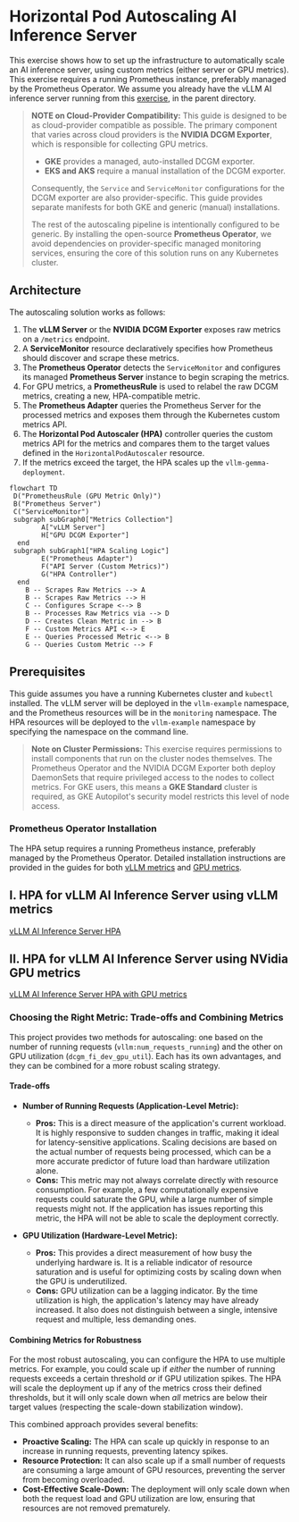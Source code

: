 # Horizontal Pod Autoscaling AI Inference Server

This exercise shows how to set up the infrastructure to automatically
scale an AI inference server, using custom metrics (either server
or GPU metrics). This exercise requires a running Prometheus instance,
preferably managed by the Prometheus Operator. We assume
you already have the vLLM AI inference server running from this
[exercise](../README.md), in the parent directory.

> **NOTE on Cloud-Provider Compatibility:**
> This guide is designed to be as cloud-provider compatible as possible. The
> primary component that varies across cloud providers is the **NVIDIA DCGM
> Exporter**, which is responsible for collecting GPU metrics.
>
> - **GKE** provides a managed, auto-installed DCGM exporter.
> - **EKS and AKS** require a manual installation of the DCGM exporter.
>
> Consequently, the `Service` and `ServiceMonitor` configurations for the DCGM
> exporter are also provider-specific. This guide provides separate manifests
> for both GKE and generic (manual) installations.
>
> The rest of the autoscaling pipeline is intentionally configured to be generic.
> By installing the open-source **Prometheus Operator**, we avoid dependencies on
> provider-specific managed monitoring services, ensuring the core of this
> solution runs on any Kubernetes cluster.

## Architecture

The autoscaling solution works as follows:

1.  The **vLLM Server** or the **NVIDIA DCGM Exporter** exposes raw metrics on a `/metrics` endpoint.
2.  A **ServiceMonitor** resource declaratively specifies how Prometheus should discover and scrape these metrics.
3.  The **Prometheus Operator** detects the `ServiceMonitor` and configures its managed **Prometheus Server** instance to begin scraping the metrics.
4.  For GPU metrics, a **PrometheusRule** is used to relabel the raw DCGM metrics, creating a new, HPA-compatible metric.
5.  The **Prometheus Adapter** queries the Prometheus Server for the processed metrics and exposes them through the Kubernetes custom metrics API.
6.  The **Horizontal Pod Autoscaler (HPA)** controller queries the custom metrics API for the metrics and compares them to the target values defined in the `HorizontalPodAutoscaler` resource.
7.  If the metrics exceed the target, the HPA scales up the `vllm-gemma-deployment`.


```mermaid
flowchart TD
 D("PrometheusRule (GPU Metric Only)")
 B("Prometheus Server")
 C("ServiceMonitor")
 subgraph subGraph0["Metrics Collection"]
        A["vLLM Server"]
        H["GPU DCGM Exporter"]
  end
 subgraph subGraph1["HPA Scaling Logic"]
        E("Prometheus Adapter")
        F("API Server (Custom Metrics)")
        G("HPA Controller")
  end
    B -- Scrapes Raw Metrics --> A
    B -- Scrapes Raw Metrics --> H
    C -- Configures Scrape <--> B
    B -- Processes Raw Metrics via --> D
    D -- Creates Clean Metric in --> B
    F -- Custom Metrics API <--> E
    E -- Queries Processed Metric <--> B
    G -- Queries Custom Metric --> F
```


## Prerequisites

This guide assumes you have a running Kubernetes cluster and `kubectl` installed. The vLLM server will be deployed in the `vllm-example` namespace, and the Prometheus resources will be in the `monitoring` namespace. The HPA resources will be deployed to the `vllm-example` namespace by specifying the namespace on the command line.

> **Note on Cluster Permissions:** This exercise requires permissions to install components that run on the cluster nodes themselves. The Prometheus Operator and the NVIDIA DCGM Exporter both deploy DaemonSets that require privileged access to the nodes to collect metrics. For GKE users, this means a **GKE Standard** cluster is required, as GKE Autopilot's security model restricts this level of node access.

### Prometheus Operator Installation

The HPA setup requires a running Prometheus instance, preferably managed by the
Prometheus Operator. Detailed installation instructions are provided in the
guides for both [vLLM metrics](./vllm-hpa.md) and [GPU metrics](./gpu-hpa.md).

## I. HPA for vLLM AI Inference Server using vLLM metrics

[vLLM AI Inference Server HPA](./vllm-hpa.md)

## II. HPA for vLLM AI Inference Server using NVidia GPU metrics

[vLLM AI Inference Server HPA with GPU metrics](./gpu-hpa.md)

### Choosing the Right Metric: Trade-offs and Combining Metrics

This project provides two methods for autoscaling: one based on the number of running requests (`vllm:num_requests_running`) and the other on GPU utilization (`dcgm_fi_dev_gpu_util`). Each has its own advantages, and they can be combined for a more robust scaling strategy.

#### **Trade-offs**

*   **Number of Running Requests (Application-Level Metric):**
    *   **Pros:** This is a direct measure of the application's current workload. It is highly responsive to sudden changes in traffic, making it ideal for latency-sensitive applications. Scaling decisions are based on the actual number of requests being processed, which can be a more accurate predictor of future load than hardware utilization alone.
    *   **Cons:** This metric may not always correlate directly with resource consumption. For example, a few computationally expensive requests could saturate the GPU, while a large number of simple requests might not. If the application has issues reporting this metric, the HPA will not be able to scale the deployment correctly.

*   **GPU Utilization (Hardware-Level Metric):**
    *   **Pros:** This provides a direct measurement of how busy the underlying hardware is. It is a reliable indicator of resource saturation and is useful for optimizing costs by scaling down when the GPU is underutilized.
    *   **Cons:** GPU utilization can be a lagging indicator. By the time utilization is high, the application's latency may have already increased. It also does not distinguish between a single, intensive request and multiple, less demanding ones.

#### **Combining Metrics for Robustness**

For the most robust autoscaling, you can configure the HPA to use multiple metrics. For example, you could scale up if *either* the number of running requests exceeds a certain threshold *or* if GPU utilization spikes. The HPA will scale the deployment up if any of the metrics cross their defined thresholds, but it will only scale down when *all* metrics are below their target values (respecting the scale-down stabilization window).

This combined approach provides several benefits:
- **Proactive Scaling:** The HPA can scale up quickly in response to an increase in running requests, preventing latency spikes.
- **Resource Protection:** It can also scale up if a small number of requests are consuming a large amount of GPU resources, preventing the server from becoming overloaded.
- **Cost-Effective Scale-Down:** The deployment will only scale down when both the request load and GPU utilization are low, ensuring that resources are not removed prematurely.
